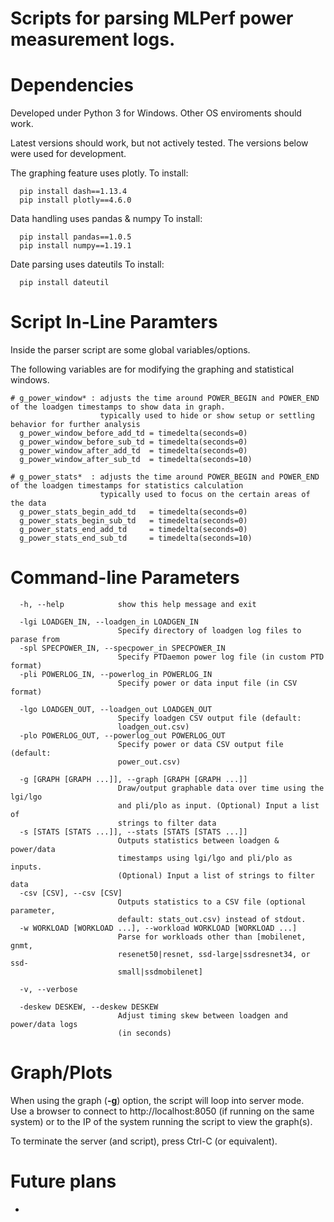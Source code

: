 # Scripts for parsing MLPerf power measurement logs. 


# Dependencies

Developed under Python 3 for Windows.
Other OS enviroments should work.

Latest versions should work, but not actively tested.  The versions below were used for development.

The graphing feature uses plotly.
To install:
```
  pip install dash==1.13.4
  pip install plotly==4.6.0
```

Data handling uses pandas & numpy
To install:
```
  pip install pandas==1.0.5
  pip install numpy==1.19.1
```

Date parsing uses dateutils
To install:
```
  pip install dateutil
```


# Script In-Line Paramters

Inside the parser script are some global variables/options.

The following variables are for modifying the graphing and statistical windows.
```
# g_power_window* : adjusts the time around POWER_BEGIN and POWER_END of the loadgen timestamps to show data in graph.
                    typically used to hide or show setup or settling behavior for further analysis
  g_power_window_before_add_td = timedelta(seconds=0)
  g_power_window_before_sub_td = timedelta(seconds=0)
  g_power_window_after_add_td  = timedelta(seconds=0)
  g_power_window_after_sub_td  = timedelta(seconds=10)
  
# g_power_stats*  : adjusts the time around POWER_BEGIN and POWER_END of the loadgen timestamps for statistics calculation
                    typically used to focus on the certain areas of the data
  g_power_stats_begin_add_td   = timedelta(seconds=0)
  g_power_stats_begin_sub_td   = timedelta(seconds=0)
  g_power_stats_end_add_td     = timedelta(seconds=0)
  g_power_stats_end_sub_td     = timedelta(seconds=10)
```

# Command-line Parameters

```
  -h, --help            show this help message and exit
  
  -lgi LOADGEN_IN, --loadgen_in LOADGEN_IN
                        Specify directory of loadgen log files to parase from
  -spl SPECPOWER_IN, --specpower_in SPECPOWER_IN
                        Specify PTDaemon power log file (in custom PTD format)
  -pli POWERLOG_IN, --powerlog_in POWERLOG_IN
                        Specify power or data input file (in CSV format)

  -lgo LOADGEN_OUT, --loadgen_out LOADGEN_OUT
                        Specify loadgen CSV output file (default:
                        loadgen_out.csv)
  -plo POWERLOG_OUT, --powerlog_out POWERLOG_OUT
                        Specify power or data CSV output file (default:
                        power_out.csv)

  -g [GRAPH [GRAPH ...]], --graph [GRAPH [GRAPH ...]]
                        Draw/output graphable data over time using the lgi/lgo
                        and pli/plo as input. (Optional) Input a list of
                        strings to filter data
  -s [STATS [STATS ...]], --stats [STATS [STATS ...]]
                        Outputs statistics between loadgen & power/data
                        timestamps using lgi/lgo and pli/plo as inputs.
                        (Optional) Input a list of strings to filter data
  -csv [CSV], --csv [CSV]
                        Outputs statistics to a CSV file (optional parameter,
                        default: stats_out.csv) instead of stdout.
  -w WORKLOAD [WORKLOAD ...], --workload WORKLOAD [WORKLOAD ...]
                        Parse for workloads other than [mobilenet, gnmt,
                        resenet50|resnet, ssd-large|ssdresnet34, or ssd-
                        small|ssdmobilenet]

  -v, --verbose

  -deskew DESKEW, --deskew DESKEW
                        Adjust timing skew between loadgen and power/data logs
                        (in seconds)
```

# Graph/Plots

When using the graph (**-g**) option, the script will loop into server mode.  
Use a browser to connect to http://localhost:8050 (if running on the same system) or to the IP of the system running the script to view the graph(s).

To terminate the server (and script), press Ctrl-C (or equivalent).


# Future plans

- 
